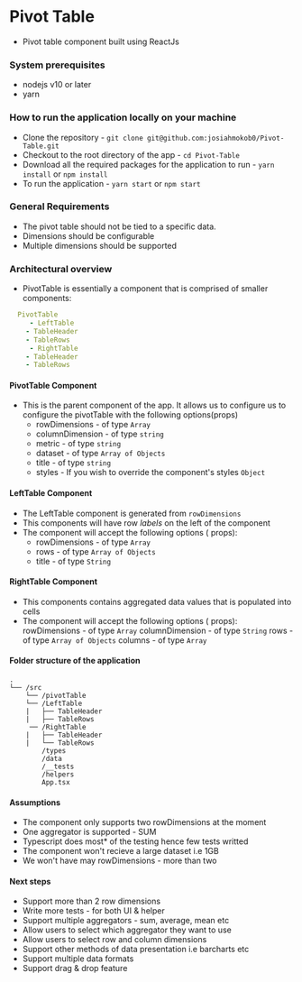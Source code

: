 # Pivot Table
  - Pivot table component built using ReactJs

### System prerequisites
  - nodejs v10 or later
  - yarn

### How to run the application locally on your machine
  - Clone the repository - `git clone git@github.com:josiahmokob0/Pivot-Table.git`
  - Checkout to the root directory of the app - `cd Pivot-Table`
  - Download all the required packages for the application to run - `yarn install` or `npm install`
  - To run the application - `yarn start` or `npm start`
	
### General Requirements
  - The pivot table should not be tied to a specific data.
  - Dimensions should be configurable
  - Multiple dimensions should be supported

### Architectural overview

 - PivotTable is essentially a component that is comprised of smaller components:
  
```yaml
  PivotTable
     - LeftTable
	- TableHeader
	- TableRows
     - RightTable
	- TableHeader
	- TableRows
```
  
#### PivotTable Component
  - This is the parent component of the app. It allows us to configure us to configure the pivotTable with the
    following options(props)
     - rowDimensions - of type `Array`
     - columnDimension - of type `string`
     - metric - of type `string`
     - dataset - of type `Array of Objects`
     - title - of type `string`
     - styles - If you wish to override the component's styles `Object`

#### LeftTable Component
   - The LeftTable component is generated from `rowDimensions`
   - This components will have row _labels_ on the left of the component
   - The component will accept the following options ( props):
        - rowDimensions - of type `Array`
        - rows - of type `Array of Objects`
        - title - of type `String`

#### RightTable Component
   - This components contains aggregated data values that is populated into cells
   - The component will accept the following options ( props):
         rowDimensions - of type `Array`
         columnDimension - of type `String`
         rows - of type `Array of Objects`
         columns - of type `Array`

#### Folder structure of the application

```
.
└── /src
    └── /pivotTable
	└── /LeftTable
	|   ├── TableHeader
	|   ├── TableRows
	 ── /RightTable
	|   ├── TableHeader
	|   └── TableRows
        /types
        /data
        /__tests
        /helpers
        App.tsx
```

#### Assumptions
   - The component only supports two rowDimensions at the moment
   - One aggregator is supported - SUM
   - Typescript does most* of the testing hence few tests writted
   - The component won't recieve a large dataset i.e 1GB
   - We won't have may rowDimensions - more than two

#### Next steps
   - Support more than 2 row dimensions
   - Write more tests - for both UI & helper 
   - Support multiple aggregators - sum, average, mean etc
   - Allow users to select which aggregator they want to use
   - Allow users to select row and column dimensions
   - Support other methods of data presentation i.e barcharts etc
   - Support multiple data formats
   - Support drag & drop feature

